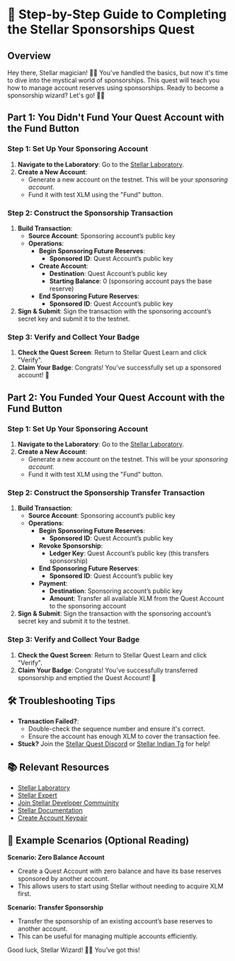 # 🚀 Step-by-Step Guide to Completing the Stellar Sponsorships Quest

## Overview
Hey there, Stellar magician! 🧙‍♂️ You've handled the basics, but now it's time to dive into the mystical world of sponsorships. This quest will teach you how to manage account reserves using sponsorships. Ready to become a sponsorship wizard? Let's go! 🧙‍♀️

## Part 1: You Didn't Fund Your Quest Account with the Fund Button

### Step 1: Set Up Your Sponsoring Account
1. **Navigate to the Laboratory**: Go to the [Stellar Laboratory](https://www.stellar.org/laboratory/).
2. **Create a New Account**:
   - Generate a new account on the testnet. This will be your *sponsoring account*.
   - Fund it with test XLM using the "Fund" button.

### Step 2: Construct the Sponsorship Transaction
1. **Build Transaction**:
   - **Source Account**: Sponsoring account’s public key
   - **Operations**:
     - **Begin Sponsoring Future Reserves**:
       - **Sponsored ID**: Quest Account’s public key
     - **Create Account**:
       - **Destination**: Quest Account’s public key
       - **Starting Balance**: 0 (sponsoring account pays the base reserve)
     - **End Sponsoring Future Reserves**:
       - **Sponsored ID**: Quest Account’s public key
2. **Sign & Submit**: Sign the transaction with the sponsoring account’s secret key and submit it to the testnet.

### Step 3: Verify and Collect Your Badge
1. **Check the Quest Screen**: Return to Stellar Quest Learn and click "Verify".
2. **Claim Your Badge**: Congrats! You’ve successfully set up a sponsored account! 🎯

## Part 2: You Funded Your Quest Account with the Fund Button

### Step 1: Set Up Your Sponsoring Account
1. **Navigate to the Laboratory**: Go to the [Stellar Laboratory](https://www.stellar.org/laboratory/).
2. **Create a New Account**:
   - Generate a new account on the testnet. This will be your *sponsoring account*.
   - Fund it with test XLM using the "Fund" button.

### Step 2: Construct the Sponsorship Transfer Transaction
1. **Build Transaction**:
   - **Source Account**: Sponsoring account’s public key
   - **Operations**:
     - **Begin Sponsoring Future Reserves**:
       - **Sponsored ID**: Quest Account’s public key
     - **Revoke Sponsorship**:
       - **Ledger Key**: Quest Account’s public key (this transfers sponsorship)
     - **End Sponsoring Future Reserves**:
       - **Sponsored ID**: Quest Account’s public key
     - **Payment**:
       - **Destination**: Sponsoring account’s public key
       - **Amount**: Transfer all available XLM from the Quest Account to the sponsoring account
2. **Sign & Submit**: Sign the transaction with the sponsoring account’s secret key and submit it to the testnet.

### Step 3: Verify and Collect Your Badge
1. **Check the Quest Screen**: Return to Stellar Quest Learn and click "Verify".
2. **Claim Your Badge**: Congrats! You’ve successfully transferred sponsorship and emptied the Quest Account! 🎯

## 🛠️ Troubleshooting Tips
- **Transaction Failed?**:
  - Double-check the sequence number and ensure it's correct.
  - Ensure the account has enough XLM to cover the transaction fee.
- **Stuck?** Join the [Stellar Quest Discord](https://discord.gg/stellar) or [Stellar Indian Tg](https://t.me/stellarindia) for help!

## 📚 Relevant Resources
- [Stellar Laboratory](https://www.stellar.org/laboratory/)
- [Stellar Expert](https://stellar.expert/)
- [Join Stellar Developer Commuinity](https://discord.com/invite/stellardev)
- [Stellar Documentation](https://developers.stellar.org/docs/)
- [Create Account Keypair](https://lab.stellar.org/account/create)

## 🎯 Example Scenarios (Optional Reading)
**Scenario: Zero Balance Account**
- Create a Quest Account with zero balance and have its base reserves sponsored by another account.
- This allows users to start using Stellar without needing to acquire XLM first.

**Scenario: Transfer Sponsorship**
- Transfer the sponsorship of an existing account’s base reserves to another account.
- This can be useful for managing multiple accounts efficiently.

Good luck, Stellar Wizard! 🧙‍♂️ You’ve got this!